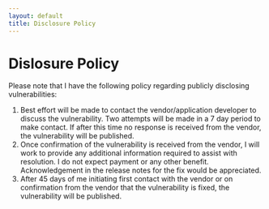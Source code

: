 ```yaml
---
layout: default
title: Disclosure Policy
---
```


# Dislosure Policy
Please note that I have the following policy regarding publicly disclosing
vulnerabilities:

1. Best effort will be made to contact the vendor/application developer to
discuss the vulnerability. Two attempts will be made in a 7 day period to
make contact. If after this time no response is received from the vendor,
the vulnerability will be published.
2. Once confirmation of the vulnerability is received from the vendor, I
will work to provide any additional information required to assist with
resolution. I do not expect payment or any other benefit. Acknowledgement in the release notes for the fix would be appreciated.
3. After 45 days of me initiating first contact with the vendor or on
confirmation from the vendor that the vulnerability is fixed, the
vulnerability will be published.



